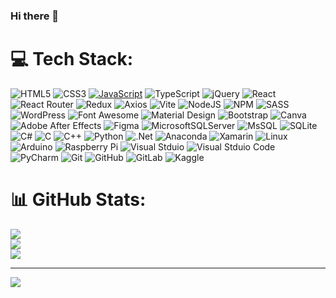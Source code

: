 ### Hi there 👋



# 💻 Tech Stack:

![HTML5](https://img.shields.io/badge/html5-%23E34F26.svg?style=for-the-badge&logo=html5&logoColor=white) ![CSS3](https://img.shields.io/badge/css3-%231572B6.svg?style=for-the-badge&logo=css3&logoColor=white) [![JavaScript](https://img.shields.io/badge/javascript-%23323330.svg?style=for-the-badge&logo=javascript&logoColor=%23F7DF1E)](https://img.shields.io/badge/JavaScript-F7DF1E?style=for-the-badge&logo=JavaScript&logoColor=white) ![TypeScript](https://img.shields.io/badge/typescript-%23007ACC.svg?style=for-the-badge&logo=typescript&logoColor=white) ![jQuery](https://img.shields.io/badge/jquery-%230769AD.svg?style=for-the-badge&logo=jquery&logoColor=white) ![React](https://img.shields.io/badge/react-%2320232a.svg?style=for-the-badge&logo=react&logoColor=%2361DAFB) ![React Router](https://img.shields.io/badge/React_Router-CA4245?style=for-the-badge&logo=react-router&logoColor=white)
![Redux](https://img.shields.io/badge/Redux-593D88?style=for-the-badge&logo=redux&logoColor=white) ![Axios](https://img.shields.io/badge/axios-671ddf?&style=for-the-badge&logo=axios&logoColor=white) ![Vite](https://img.shields.io/badge/vite-%23646CFF.svg?style=for-the-badge&logo=vite&logoColor=white) ![NodeJS](https://img.shields.io/badge/node.js-6DA55F?style=for-the-badge&logo=node.js&logoColor=white) ![NPM](https://img.shields.io/badge/NPM-%23CB3837.svg?style=for-the-badge&logo=npm&logoColor=white) ![SASS](https://img.shields.io/badge/SASS-hotpink.svg?style=for-the-badge&logo=SASS&logoColor=white) ![WordPress](https://img.shields.io/badge/WordPress-%23117AC9.svg?style=for-the-badge&logo=WordPress&logoColor=white) ![Font Awesome](https://img.shields.io/badge/Font_Awesome-339AF0?style=for-the-badge&logo=fontawesome&logoColor=white)
![Material Design](https://img.shields.io/badge/material%20design-757575?style=for-the-badge&logo=material%20design&logoColor=white) ![Bootstrap](https://img.shields.io/badge/bootstrap-%238511FA.svg?style=for-the-badge&logo=bootstrap&logoColor=white) ![Canva](https://img.shields.io/badge/Canva-%2300C4CC.svg?style=for-the-badge&logo=Canva&logoColor=white) ![Adobe After Effects](https://img.shields.io/badge/Adobe%20After%20Effects-9999FF.svg?style=for-the-badge&logo=Adobe%20After%20Effects&logoColor=white) ![Figma](https://img.shields.io/badge/figma-%23F24E1E.svg?style=for-the-badge&logo=figma&logoColor=white) ![MicrosoftSQLServer](https://img.shields.io/badge/Microsoft%20SQL%20Server-CC2927?style=for-the-badge&logo=microsoft%20sql%20server&logoColor=white) ![MsSQL](https://img.shields.io/badge/mysql-%2300f.svg?style=for-the-badge&logo=mysql&logoColor=white) ![SQLite](https://img.shields.io/badge/sqlite-%2307405e.svg?style=for-the-badge&logo=sqlite&logoColor=white) ![C#](https://img.shields.io/badge/c%23-%23239120.svg?style=for-the-badge&logo=csharp&logoColor=white) ![C](https://img.shields.io/badge/c-%2300599C.svg?style=for-the-badge&logo=c&logoColor=white) ![C++](https://img.shields.io/badge/c++-%2300599C.svg?style=for-the-badge&logo=c%2B%2B&logoColor=white) ![Python](https://img.shields.io/badge/Python-14354C?style=for-the-badge&logo=python&logoColor=white) ![.Net](https://img.shields.io/badge/.NET-5C2D91?style=for-the-badge&logo=.net&logoColor=white) ![Anaconda](https://img.shields.io/badge/Anaconda-%2344A833.svg?style=for-the-badge&logo=anaconda&logoColor=white) ![Xamarin](https://img.shields.io/badge/Xamarin-3199DC?style=for-the-badge&logo=xamarin&logoColor=white) ![Linux](https://img.shields.io/badge/Linux-FCC624?style=for-the-badge&logo=linux&logoColor=black) ![Arduino](https://img.shields.io/badge/-Arduino-00979D?style=for-the-badge&logo=Arduino&logoColor=white) ![Raspberry Pi](https://img.shields.io/badge/-RaspberryPi-C51A4A?style=for-the-badge&logo=Raspberry-Pi) ![Visual Stduio](https://img.shields.io/badge/Visual_Studio-5C2D91?style=for-the-badge&logo=visual%20studio&logoColor=white) ![Visual Stduio Code](https://img.shields.io/badge/Visual_Studio_Code-0078D4?style=for-the-badge&logo=visual%20studio%20code&logoColor=white) ![PyCharm](https://img.shields.io/badge/PyCharm-000000.svg?&style=for-the-badge&logo=PyCharm&logoColor=white) ![Git](https://img.shields.io/badge/git-%23F05033.svg?style=for-the-badge&logo=git&logoColor=white) ![GitHub](https://img.shields.io/badge/github-%23121011.svg?style=for-the-badge&logo=github&logoColor=white) ![GitLab](https://img.shields.io/badge/gitlab-%23181717.svg?style=for-the-badge&logo=gitlab&logoColor=white) ![Kaggle](https://img.shields.io/badge/Kaggle-035a7d?style=for-the-badge&logo=kaggle&logoColor=white)

# 📊 GitHub Stats:
![](https://github-readme-stats.vercel.app/api?username=hasanhttps&theme=radical&hide_border=false&include_all_commits=false&count_private=false)<br/>
![](https://github-readme-streak-stats.herokuapp.com/?user=hasanhttps&theme=radical&hide_border=false)<br/>
![](https://github-readme-stats.vercel.app/api/top-langs/?username=hasanhttps&theme=radical&hide_border=false&include_all_commits=false&count_private=false&layout=compact)

---

[![](https://visitcount.itsvg.in/api?id=hasanhttps&label=Profile%20Views&color=1&pretty=false)](https://visitcount.itsvg.in)
